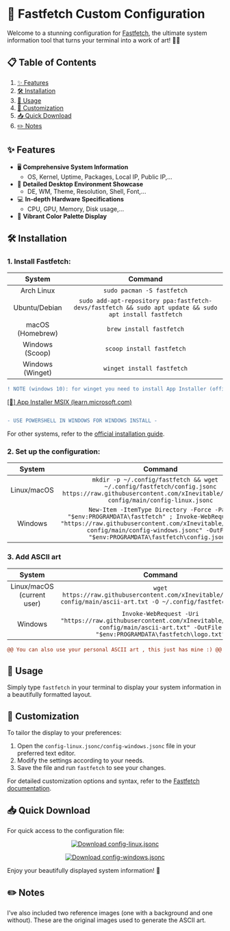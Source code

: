 # 🚀 Fastfetch Custom Configuration

Welcome to a stunning configuration for [Fastfetch](https://github.com/fastfetch-cli/fastfetch), the ultimate system information tool that turns your terminal into a work of art! 🎨✨

## 📋 Table of Contents

1. [✨ Features](#-features)
2. [🛠️ Installation](#️-installation)
3. [🚀 Usage](#-usage)
4. [🎨 Customization](#-customization)
5. [📥 Quick Download](#-quick-download)
6. [✏️ Notes](#%EF%B8%8F-notes)

## ✨ Features

- 🖥️ **Comprehensive System Information**
  - OS, Kernel, Uptime, Packages, Local IP, Public IP,...
- 🎨 **Detailed Desktop Environment Showcase**
  - DE, WM, Theme, Resolution, Shell, Font,...
- 💻 **In-depth Hardware Specifications**
  - CPU, GPU, Memory, Disk usage,...
- 🌈 **Vibrant Color Palette Display**

## 🛠️ Installation

### 1. Install Fastfetch:
| System | Command |
|:------:|:-------:|
| Arch Linux | `sudo pacman -S fastfetch` |
| Ubuntu/Debian | `sudo add-apt-repository ppa:fastfetch-devs/fastfetch && sudo apt update && sudo apt install fastfetch` |
| macOS (Homebrew) | `brew install fastfetch` |
| Windows (Scoop) | `scoop install fastfetch` |
| Windows (Winget) | `winget install fastfetch` |

  
  
```diff 
! NOTE (windows 10): for winget you need to install App Installer (official microsoft link)-> !
```
<a href=https://learn.microsoft.com/en-us/windows/msix/app-installer/install-update-app-installer title="learn.microsoft.com/en-us/windows/msix/app-installer/"> 
 [💾] App Installer MSIX (learn.microsoft.com) </a>
 
```diff                                                             

- USE POWERSHELL IN WINDOWS FOR WINDOWS INSTALL -
```

        
For other systems, refer to the [official installation guide](https://github.com/fastfetch-cli/fastfetch#installation).

### 2. Set up the configuration:




| System | Command |
|:------:|:-------:|
| Linux/macOS| `mkdir -p ~/.config/fastfetch && wget -O ~/.config/fastfetch/config.jsonc https://raw.githubusercontent.com/xInevitable/fastfetch-config/main/config-linux.jsonc` |
| Windows | ```New-Item -ItemType Directory -Force -Path "$env:PROGRAMDATA\fastfetch" ; Invoke-WebRequest -Uri "https://raw.githubusercontent.com/xInevitable/fastfetch-config/main/config-windows.jsonc" -OutFile "$env:PROGRAMDATA\fastfetch\config.jsonc"``` |


### 3. Add ASCII art
| System | Command |
|:------:|:-------:|
| Linux/macOS (current user)| `wget https://raw.githubusercontent.com/xInevitable/fastfetch-config/main/ascii-art.txt -O ~/.config/fastfetch/logo.txt` |
| Windows | ```Invoke-WebRequest -Uri "https://raw.githubusercontent.com/xInevitable/fastfetch-config/main/ascii-art.txt" -OutFile "$env:PROGRAMDATA\fastfetch\logo.txt"```|

```diff
@@ You can also use your personal ASCII art , this just has mine :) @@
``` 
## 🚀 Usage

Simply type `fastfetch` in your terminal to display your system information in a beautifully formatted layout.

## 🎨 Customization

To tailor the display to your preferences:

1. Open the `config-linux.jsonc/config-windows.jsonc` file in your preferred text editor.
2. Modify the settings according to your needs.
3. Save the file and run `fastfetch` to see your changes.

For detailed customization options and syntax, refer to the [Fastfetch documentation](https://github.com/fastfetch-cli/fastfetch/wiki/Configuration).

## 📥 Quick Download

For quick access to the configuration file:
<p align="center">
  <a href="https://raw.githubusercontent.com/xInevitable/fastfetch-config/main/config-linux.jsonc">
    <img src="https://img.shields.io/badge/Download-config--linux.jsonc-blue" alt="Download config-linux.jsonc">
  </a>
</p>

<p align="center">
  <a href="https://raw.githubusercontent.com/xInevitable/fastfetch-config/main/config-windows.jsonc">
    <img src="https://img.shields.io/badge/Download-config--windows.jsonc-blue" alt="Download config-windows.jsonc">
  </a>
</p>

Enjoy your beautifully displayed system information! 🎉
## ✏️ Notes

I’ve also included two reference images (one with a background and one without).
These are the original images used to generate the ASCII art.
